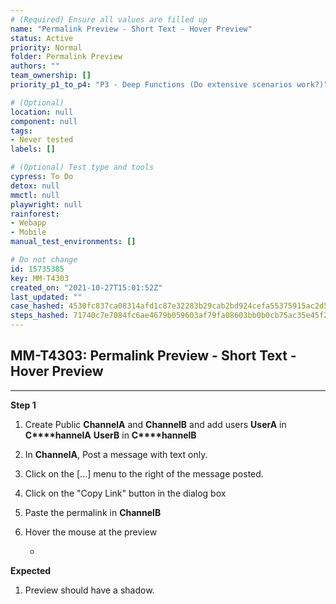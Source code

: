 ```yaml
---
# (Required) Ensure all values are filled up
name: "Permalink Preview - Short Text - Hover Preview"
status: Active
priority: Normal
folder: Permalink Preview
authors: ""
team_ownership: []
priority_p1_to_p4: "P3 - Deep Functions (Do extensive scenarios work?)"

# (Optional)
location: null
component: null
tags: 
- Never tested
labels: []

# (Optional) Test type and tools
cypress: To Do
detox: null
mmctl: null
playwright: null
rainforest: 
- Webapp
- Mobile
manual_test_environments: []

# Do not change
id: 15735385
key: MM-T4303
created_on: "2021-10-27T15:01:52Z"
last_updated: ""
case_hashed: 4530fc837ca08314afd1c87e32283b29cab2bd924cefa55375915ac2d5f1dd8689f93199c1c68a2952d68fbbc206ae77
steps_hashed: 71740c7e7084fc6ae4679b059603af79fa08603bb0b0cb75ac35e45f282ce83af292c77911e2654ede84008d39bac8a0
---
```


<!-- (Auto-generated) Based on frontmatter's "key" and "name" -->

## MM-T4303: Permalink Preview - Short Text - Hover Preview

---

**Step 1**

1. Create Public **ChannelA** and **ChannelB** and add users **UserA** in **C\*\*\*\*hannelA** **UserB** in **C\*\*\*\*hannelB**

2. In **ChannelA**, Post a message with text only.

3. Click on the \[...] menu to the right of the message posted.

4. Click on the "Copy Link" button in the dialog box

5. Paste the permalink in **ChannelB**

6. Hover the mouse at the preview

   -

**Expected**

1. Preview should have a shadow.
